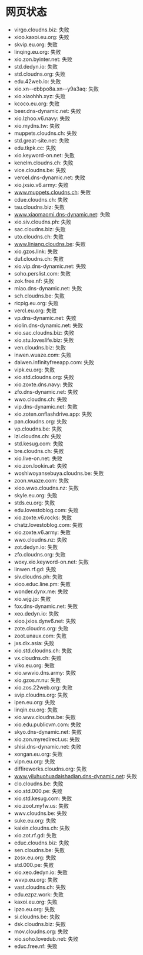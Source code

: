 # 网页状态
- virgo.cloudns.biz: 失败
- xioo.kaxoi.eu.org: 失败
- skvip.eu.org: 失败
- linqing.eu.org: 失败
- xio.zon.byinter.net: 失败
- std.dedyn.io: 失败
- std.cloudns.org: 失败
- edu.42web.io: 失败
- xio.xn--ebbpo8a.xn--y9a3aq: 失败
- xio.xiaohhh.xyz: 失败
- kcoco.eu.org: 失败
- beer.dns-dynamic.net: 失败
- xio.lzhoo.v6.navy: 失败
- xio.mydns.tw: 失败
- muppets.cloudns.ch: 失败
- std.great-site.net: 失败
- edu.tkpk.cc: 失败
- xio.keyword-on.net: 失败
- kenelm.cloudns.ch: 失败
- vice.cloudns.be: 失败
- vercel.dns-dynamic.net: 失败
- xio.jxsio.v6.army: 失败
- www.muppets.cloudns.ch: 失败
- cdue.cloudns.ch: 失败
- tau.cloudns.biz: 失败
- www.xiaomaomi.dns-dynamic.net: 失败
- xio.siv.cloudns.ph: 失败
- sac.cloudns.biz: 失败
- uto.cloudns.ch: 失败
- www.liniang.cloudns.be: 失败
- xio.gzos.link: 失败
- duf.cloudns.ch: 失败
- xio.vip.dns-dynamic.net: 失败
- soho.perslist.com: 失败
- zok.free.nf: 失败
- miao.dns-dynamic.net: 失败
- sch.cloudns.be: 失败
- ricpig.eu.org: 失败
- vercl.eu.org: 失败
- vp.dns-dynamic.net: 失败
- xiolin.dns-dynamic.net: 失败
- xio.sac.cloudns.biz: 失败
- xio.stu.loveslife.biz: 失败
- ven.cloudns.biz: 失败
- inwen.wuaze.com: 失败
- daiwen.infinityfreeapp.com: 失败
- vipk.eu.org: 失败
- xio.std.cloudns.org: 失败
- xio.zoxte.dns.navy: 失败
- zfo.dns-dynamic.net: 失败
- wwo.cloudns.ch: 失败
- vip.dns-dynamic.net: 失败
- xio.zoten.onflashdrive.app: 失败
- pan.cloudns.org: 失败
- vp.cloudns.be: 失败
- lzi.cloudns.ch: 失败
- std.kesug.com: 失败
- bre.cloudns.ch: 失败
- xio.live-on.net: 失败
- xio.zon.lookin.at: 失败
- woshiwoyansebuya.cloudns.be: 失败
- zoon.wuaze.com: 失败
- xioo.wwo.cloudns.nz: 失败
- skyle.eu.org: 失败
- stds.eu.org: 失败
- edu.lovestoblog.com: 失败
- xio.zoxte.v6.rocks: 失败
- chatz.lovestoblog.com: 失败
- xio.zoxte.v6.army: 失败
- wwo.cloudns.nz: 失败
- zot.dedyn.io: 失败
- zfo.cloudns.org: 失败
- woxy.xio.keyword-on.net: 失败
- linwen.rf.gd: 失败
- siv.cloudns.ph: 失败
- xioo.educ.line.pm: 失败
- wonder.dynx.me: 失败
- xio.wjg.jp: 失败
- fox.dns-dynamic.net: 失败
- xeo.dedyn.io: 失败
- xioo.jxios.dynv6.net: 失败
- zote.cloudns.org: 失败
- zoot.unaux.com: 失败
- jxs.dix.asia: 失败
- xio.std.cloudns.ch: 失败
- vx.cloudns.ch: 失败
- viko.eu.org: 失败
- xio.wwvio.dns.army: 失败
- xio.gzos.rr.nu: 失败
- xio.zos.22web.org: 失败
- svip.cloudns.org: 失败
- ipen.eu.org: 失败
- linqin.eu.org: 失败
- xio.wwv.cloudns.be: 失败
- xio.edu.publicvm.com: 失败
- skyo.dns-dynamic.net: 失败
- xio.zon.myredirect.us: 失败
- shisi.dns-dynamic.net: 失败
- xongan.eu.org: 失败
- vipn.eu.org: 失败
- diffireworks.cloudns.org: 失败
- www.yiluhuohuadaishadian.dns-dynamic.net: 失败
- clo.cloudns.be: 失败
- xio.std.000.pe: 失败
- xio.std.kesug.com: 失败
- xio.zoot.myfw.us: 失败
- wwv.cloudns.be: 失败
- suke.eu.org: 失败
- kaixin.cloudns.ch: 失败
- xio.zot.rf.gd: 失败
- educ.cloudns.biz: 失败
- sen.cloudns.be: 失败
- zosx.eu.org: 失败
- std.000.pe: 失败
- xio.xeo.dedyn.io: 失败
- wvvp.eu.org: 失败
- vast.cloudns.ch: 失败
- edu.ezpz.work: 失败
- kaxoi.eu.org: 失败
- ipzo.eu.org: 失败
- si.cloudns.be: 失败
- dsk.cloudns.biz: 失败
- mov.cloudns.org: 失败
- xio.soho.lovedub.net: 失败
- educ.free.nf: 失败

